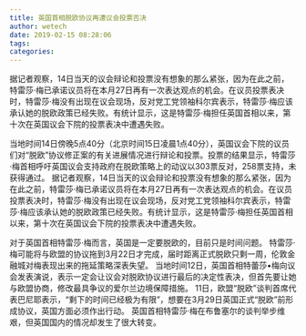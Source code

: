 ```yaml
---
title: 英国首相脱欧协议再遭议会投票否决
author: wetech
date: 2019-02-15 08:28:06
tags: 
categories: 
---
```

据记者观察，14日当天的议会辩论和投票没有想象的那么紧张，因为在此之前，特雷莎·梅已承诺议员将在本月27日再有一次表达观点的机会。在议员投票表决时，特雷莎·梅没有出现在议会现场，反对党工党领袖科尔宾表示，特雷莎·梅应该承认她的脱欧政策已经失败。有统计显示，这是特雷莎·梅担任英国首相以来，第十次在英国议会下院的投票表决中遭遇失败。
<!-- more -->
当地时间14日傍晚5点40分（北京时间15日凌晨1点40分），英国议会下院的议员们对“脱欧”协议修正案的有关进展情况进行辩论和投票。投票的结果显示，特雷莎·梅首相呼吁英国议会支持政府在脱欧策略上的动议以303票反对，258票支持，未获得通过。
据记者观察，14日当天的议会辩论和投票没有想象的那么紧张，因为在此之前，特雷莎·梅已承诺议员将在本月27日再有一次表达观点的机会。在议员投票表决时，特雷莎·梅没有出现在议会现场，反对党工党领袖科尔宾表示，特雷莎·梅应该承认她的脱欧政策已经失败。有统计显示，这是特雷莎·梅担任英国首相以来，第十次在英国议会下院的投票表决中遭遇失败。
 
 
对于英国首相特雷莎·梅而言，英国是一定要脱欧的，目前只是时间问题。
特雷莎·梅可能将与欧盟的协议拖到3月22日才完成，届时距离正式脱欧只剩一周，伦敦金融城对梅表现出来的拖延策略深表失望。
当地时间12日，英国首相特蕾莎•梅向议会发表演说，表示一定会让议会对脱欧协议进行最后的决定性表决，但首先要让她与欧盟协商，修改最具争议的爱尔兰边境保障措施。
11日，欧盟“脱欧”谈判首席代表巴尼耶表示，“剩下的时间已经极为有限”，想要在3月29日英国正式“脱欧”前形成协议，英国方面必须作出行动。
英国首相特雷莎·梅在布鲁塞尔的谈判举步维艰，但英国国内的情况却发生了很大转变。
